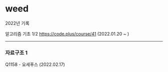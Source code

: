 # weed

2022년 기록


알고리즘 기초 1/2
https://code.plus/course/41
(2022.01.20 ~ )


---
### 자료구조 1

Q1158 - 요세푸스 (2022.02.17)





